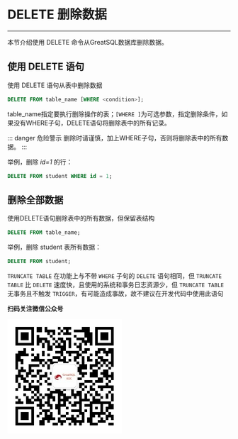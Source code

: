 # DELETE 删除数据
---

本节介绍使用 DELETE 命令从GreatSQL数据库删除数据。

## 使用 DELETE 语句

使用 DELETE 语句从表中删除数据
```sql
DELETE FROM table_name [WHERE <condition>];
```
table_name指定要执行删除操作的表；`[WHERE ]`为可选参数，指定删除条件，如果没有WHERE子句，DELETE语句将删除表中的所有记录。

::: danger 危险警示
删除时请谨慎，加上WHERE子句，否则将删除表中的所有数据。
:::

举例，删除 *id=1* 的行：
```sql
DELETE FROM student WHERE id = 1;
```
## 删除全部数据
使用DELETE语句删除表中的所有数据，但保留表结构
```sql
DELETE FROM table_name;
```
举例，删除 student 表所有数据：
```sql
DELETE FROM student;
```

`TRUNCATE TABLE` 在功能上与不带 `WHERE` 子句的 `DELETE` 语句相同，但 `TRUNCATE TABLE` 比 `DELETE` 速度快，且使用的系统和事务日志资源少，但 `TRUNCATE TABLE` 无事务且不触发 `TRIGGER`，有可能造成事故，故不建议在开发代码中使用此语句


**扫码关注微信公众号**

![greatsql-wx](../greatsql-wx.jpg)
